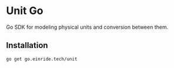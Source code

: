 # Unit Go

Go SDK for modeling physical units and conversion between them.

## Installation

```
go get go.einride.tech/unit
```
